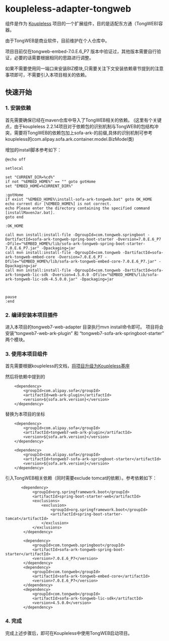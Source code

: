 # koupleless-adapter-tongweb
组件是作为 [Koupleless](https://github.com/koupleless/koupleless) 项目的一个扩展组件，目的是适配东方通（TongWEB)容器。

由于TongWEB是商业软件，目前维护在个人仓库中。

项目目前仅在tongweb-embed-7.0.E.6_P7 版本中验证过，其他版本需要自行验证，必要的话需要根据相同的思路进行调整。

如果不需要使用同一端口来安装BIZ模块,只需要关注下文安装依赖章节提到的注意事项即可，不需要引入本项目相关的依赖。

## 快速开始
### 1. 安装依赖
首先需要确保已经在maven仓库中导入了TongWEB相关的依赖。
(这里有个关键点，由于koupleless 2.2.14项目对于依赖包的识别机制与TongWEB的包结构冲突，需要将TongWEB的依赖包加上sofa-ark-的前缀,具体的识别机制可参考koupleless的com.alipay.sofa.ark.container.model.BizModel类)

增加的install脚本参考如下：
```angular2html
@echo off

setlocal

set "CURRENT_DIR=%cd%"
if not "%EMBED_HOME%" == "" goto gotHome
set "EMBED_HOME=%CURRENT_DIR%"

:gotHome
if exist "%EMBED_HOME%\install-sofa-ark-tongweb.bat" goto OK_HOME
echo current dir [%EMBED_HOME%] is not correct.
echo Please enter the directory containing the specified command [installMavenJar.bat].
goto end

:OK_HOME

call mvn install:install-file -DgroupId=com.tongweb.springboot -DartifactId=sofa-ark-tongweb-spring-boot-starter -Dversion=7.0.E.6_P7 -Dfile="%EMBED_HOME%/lib/sofa-ark-tongweb-spring-boot-starter-7.0.E.6_P7.jar" -Dpackaging=jar
call mvn install:install-file -DgroupId=com.tongweb -DartifactId=sofa-ark-tongweb-embed-core -Dversion=7.0.E.6_P7 -Dfile="%EMBED_HOME%/lib/sofa-ark-tongweb-embed-core-7.0.E.6_P7.jar" -Dpackaging=jar
call mvn install:install-file -DgroupId=com.tongweb -DartifactId=sofa-ark-tongweb-lic-sdk -Dversion=4.5.0.0 -Dfile="%EMBED_HOME%/lib/sofa-ark-tongweb-lic-sdk-4.5.0.0.jar" -Dpackaging=jar



pause
:end
```
### 2. 编译安装本项目插件
进入本项目的tongweb7-web-adapter 目录执行mvn install命令即可。
项目将会安装“tongweb7-web-ark-plugin” 和 “tongweb7-sofa-ark-springboot-starter” 两个模块。

### 3. 使用本项目组件
首先需要根据koupleless的文档，[将项目升级为Koupleless基座](https://koupleless.io/docs/tutorials/base-create/springboot-and-sofaboot/)

然后将依赖中提到的
```
    <dependency>
        <groupId>com.alipay.sofa</groupId>
        <artifactId>web-ark-plugin</artifactId>
        <version>${sofa.ark.version}</version>
    </dependency>
```
替换为本项目的坐标
```
    <dependency>
        <groupId>com.alipay.sofa</groupId>
        <artifactId>tongweb7-web-ark-plugin</artifactId>
        <version>${sofa.ark.version}</version>
    </dependency>
    
    <dependency>
        <groupId>com.alipay.sofa</groupId>
        <artifactId>tongweb7-sofa-ark-springboot-starter</artifactId>
        <version>${sofa.ark.version}</version>
    </dependency>
```

引入TongWEB相关依赖（同时需要exclude tomcat的依赖）。参考依赖如下：
```angular2html
       <dependency>
            <groupId>org.springframework.boot</groupId>
            <artifactId>spring-boot-starter-web</artifactId>
            <exclusions>
                <exclusion>
                    <groupId>org.springframework.boot</groupId>
                    <artifactId>spring-boot-starter-tomcat</artifactId>
                </exclusion>
            </exclusions>
        </dependency>

        <dependency>
            <groupId>com.tongweb.springboot</groupId>
            <artifactId>sofa-ark-tongweb-spring-boot-starter</artifactId>
            <version>7.0.E.6_P7</version>
        </dependency>
        <dependency>
            <groupId>com.tongweb</groupId>
            <artifactId>sofa-ark-tongweb-embed-core</artifactId>
            <version>7.0.E.6_P7</version>
        </dependency>
        <dependency>
            <groupId>com.tongweb</groupId>
            <artifactId>sofa-ark-tongweb-lic-sdk</artifactId>
            <version>4.5.0.0</version>
        </dependency>
```

### 4. 完成
完成上述步骤后，即可在Koupleless中使用TongWEB启动项目。
